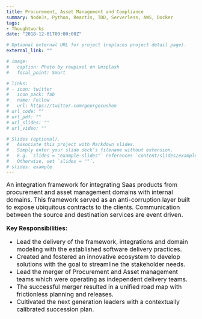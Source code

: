 ```yaml
---
title: Procurement, Asset Management and Compliance
summary: NodeJs, Python, ReactJs, TDD, Serverless, AWS, Docker
tags:
- Thoughtworks
date: "2018-12-01T00:00:00Z"

# Optional external URL for project (replaces project detail page).
external_link: ""

# image:
#   caption: Photo by rawpixel on Unsplash
#   focal_point: Smart

# links:
# - icon: twitter
#   icon_pack: fab
#   name: Follow
#   url: https://twitter.com/georgecushen
# url_code: ""
# url_pdf: ""
# url_slides: ""
# url_video: ""

# Slides (optional).
#   Associate this project with Markdown slides.
#   Simply enter your slide deck's filename without extension.
#   E.g. `slides = "example-slides"` references `content/slides/example-slides.md`.
#   Otherwise, set `slides = ""`.
# slides: example
---
```


<div style="font-size: 1rem !important;">
An integration framework for integrating Saas products from procurement and asset management domains with internal domains. This framework served as an anti-corruption layer built to expose ubiquitous contracts to the clients. Communication between the source and destination services are event driven.

<!-- **Client:** Internal -->

**Key Responsibilities:**

- Lead the delivery of the framework, integrations and domain modeling with the established software delivery practices.
- Created and fostered an innovative ecosystem to develop solutions with the goal to streamline the stakeholder needs.
- Lead the merger of Procurement and Asset management teams which were operating as independent delivery teams. 
- The successful merger resulted in a unified road map with frictionless planning and releases.
- Cultivated the next generation leaders with a contextually calibrated succession plan.
</div>
